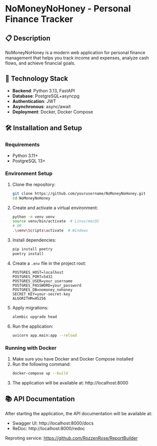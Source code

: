 # NoMoneyNoHoney - Personal Finance Tracker

## 📋 Description
NoMoneyNoHoney is a modern web application for personal finance management that helps you track income and expenses, analyze cash flows, and achieve financial goals.

## 🚀 Technology Stack

- **Backend**: Python 3.13, FastAPI
- **Database**: PostgreSQL+asyncpg
- **Authentication**: JWT
- **Asynchronous**: async/await
- **Deployment**: Docker, Docker Compose

## 🛠 Installation and Setup

### Requirements
- Python 3.11+
- PostgreSQL 13+

### Environment Setup

1. Clone the repository:
   ```bash
   git clone https://github.com/yourusername/NoMoneyNoHoney.git
   cd NoMoneyNoHoney
   ```

2. Create and activate a virtual environment:
   ```bash
   python -m venv venv
   source venv/bin/activate  # Linux/macOS
   # OR
   .\venv\Scripts\activate  # Windows
   ```

3. Install dependencies:
   ```bash
   pip install poetry
   poetry install
   ```

4. Create a `.env` file in the project root:
   ```env
   POSTGRES_HOST=localhost
   POSTGRES_PORT=5432
   POSTGRES_USER=your_username
   POSTGRES_PASSWORD=your_password
   POSTGRES_DB=nomoney_nohoney
   SECRET_KEY=your-secret-key
   ALGORITHM=HS256
   ```

5. Apply migrations:
   ```bash
   alembic upgrade head
   ```

6. Run the application:
   ```bash
   uvicorn app.main:app --reload
   ```

### Running with Docker

1. Make sure you have Docker and Docker Compose installed
2. Run the following command:
   ```bash
   docker-compose up --build
   ```
3. The application will be available at: http://localhost:8000

## 📚 API Documentation

After starting the application, the API documentation will be available at:
- Swagger UI: http://localhost:8000/docs
- ReDoc: http://localhost:8000/redoc

Reproting service: https://github.com/RozzenRose/ReportBuilder
